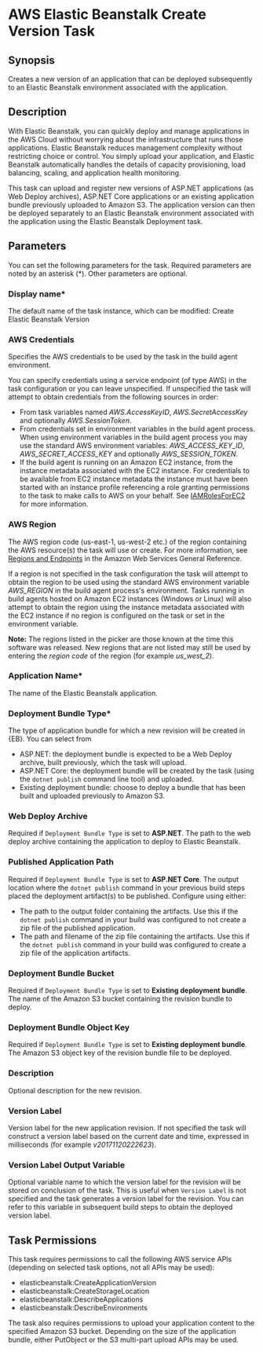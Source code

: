 # AWS Elastic Beanstalk Create Version Task<a name="elastic-beanstalk-createversion"></a>

## Synopsis<a name="synopsis"></a>

Creates a new version of an application that can be deployed subsequently to an Elastic Beanstalk environment associated with the application\.

## Description<a name="description"></a>

With Elastic Beanstalk, you can quickly deploy and manage applications in the AWS Cloud without worrying about the infrastructure that runs those applications\. Elastic Beanstalk reduces management complexity without restricting choice or control\. You simply upload your application, and Elastic Beanstalk automatically handles the details of capacity provisioning, load balancing, scaling, and application health monitoring\.

This task can upload and register new versions of ASP\.NET applications \(as Web Deploy archives\), ASP\.NET Core applications or an existing application bundle previously uploaded to Amazon S3\. The application version can then be deployed separately to an Elastic Beanstalk environment associated with the application using the Elastic Beanstalk Deployment task\.

## Parameters<a name="parameters"></a>

You can set the following parameters for the task\. Required parameters are noted by an asterisk \(\*\)\. Other parameters are optional\.

### Display name\*<a name="display-name"></a>

The default name of the task instance, which can be modified: Create Elastic Beanstalk Version

### AWS Credentials<a name="aws-credentials"></a>

Specifies the AWS credentials to be used by the task in the build agent environment\.

You can specify credentials using a service endpoint \(of type AWS\) in the task configuration or you can leave unspecified\. If unspecified the task will attempt to obtain credentials from the following sources in order:
+ From task variables named *AWS\.AccessKeyID*, *AWS\.SecretAccessKey* and optionally *AWS\.SessionToken*\.
+ From credentials set in environment variables in the build agent process\. When using environment variables in the build agent process you may use the standard AWS environment variables: *AWS\_ACCESS\_KEY\_ID*, *AWS\_SECRET\_ACCESS\_KEY* and optionally *AWS\_SESSION\_TOKEN*\.
+ If the build agent is running on an Amazon EC2 instance, from the instance metadata associated with the EC2 instance\. For credentials to be available from EC2 instance metadata the instance must have been started with an instance profile referencing a role granting permissions to the task to make calls to AWS on your behalf\. See [IAMRolesForEC2](https://docs.aws.amazon.com/IAM/latest/UserGuide/id_roles_use_switch-role-ec2.html) for more information\.

### AWS Region<a name="aws-region"></a>

The AWS region code \(us\-east\-1, us\-west\-2 etc\.\) of the region containing the AWS resource\(s\) the task will use or create\. For more information, see [Regions and Endpoints](https://docs.aws.amazon.com/general/latest/gr/rande.html) in the Amazon Web Services General Reference\.

If a region is not specified in the task configuration the task will attempt to obtain the region to be used using the standard AWS environment variable *AWS\_REGION* in the build agent process's environment\. Tasks running in build agents hosted on Amazon EC2 instances \(Windows or Linux\) will also attempt to obtain the region using the instance metadata associated with the EC2 instance if no region is configured on the task or set in the environment variable\.

 **Note:** The regions listed in the picker are those known at the time this software was released\. New regions that are not listed may still be used by entering the *region code* of the region \(for example *us\_west\_2*\)\.

### Application Name\*<a name="application-name"></a>

The name of the Elastic Beanstalk application\.

### Deployment Bundle Type\*<a name="deployment-bundle-type"></a>

The type of application bundle for which a new revision will be created in \{EB\}\. You can select from
+ ASP\.NET: the deployment bundle is expected to be a Web Deploy archive, built previously, which the task will upload\.
+ ASP\.NET Core: the deployment bundle will be created by the task \(using the `dotnet publish` command line tool\) and uploaded\.
+ Existing deployment bundle: choose to deploy a bundle that has been built and uploaded previously to Amazon S3\.

### Web Deploy Archive<a name="web-deploy-archive"></a>

Required if `Deployment Bundle Type` is set to **ASP\.NET**\. The path to the web deploy archive containing the application to deploy to Elastic Beanstalk\.

### Published Application Path<a name="published-application-path"></a>

Required if `Deployment Bundle Type` is set to **ASP\.NET Core**\. The output location where the `dotnet publish` command in your previous build steps placed the deployment artifact\(s\) to be published\. Configure using either:
+ The path to the output folder containing the artifacts\. Use this if the `dotnet publish` command in your build was configured to not create a zip file of the published application\.
+ The path and filename of the zip file containing the artifacts\. Use this if the `dotnet publish` command in your build was configured to create a zip file of the application artifacts\.

### Deployment Bundle Bucket<a name="deployment-bundle-bucket"></a>

Required if `Deployment Bundle Type` is set to **Existing deployment bundle**\. The name of the Amazon S3 bucket containing the revision bundle to deploy\.

### Deployment Bundle Object Key<a name="deployment-bundle-object-key"></a>

Required if `Deployment Bundle Type` is set to **Existing deployment bundle**\. The Amazon S3 object key of the revision bundle file to be deployed\.

### Description<a name="id1"></a>

Optional description for the new revision\.

### Version Label<a name="version-label"></a>

Version label for the new application revision\. If not specified the task will construct a version label based on the current date and time, expressed in milliseconds \(for example *v20171120222623*\)\.

### Version Label Output Variable<a name="version-label-output-variable"></a>

Optional variable name to which the version label for the revision will be stored on conclusion of the task\. This is useful when `Version Label` is not specified and the task generates a version label for the revision\. You can refer to this variable in subsequent build steps to obtain the deployed version label\.

## Task Permissions<a name="task-permissions"></a>

This task requires permissions to call the following AWS service APIs \(depending on selected task options, not all APIs may be used\):
+ elasticbeanstalk:CreateApplicationVersion
+ elasticbeanstalk:CreateStorageLocation
+ elasticbeanstalk:DescribeApplications
+ elasticbeanstalk:DescribeEnvironments

The task also requires permissions to upload your application content to the specified Amazon S3 bucket\. Depending on the size of the application bundle, either PutObject or the S3 multi\-part upload APIs may be used\.